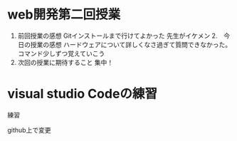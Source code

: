 # web開発第二回授業
1. 前回授業の感想
Gitインストールまで行けてよかった
先生がイケメン
2.　今日の授業の感想
ハードウェアについて詳しくなさ過ぎて質問できなかった。
コマンド少しずつ覚えていこう
3. 次回の授業に期待すること
集中！



# visual studio Codeの練習
練習

github上で変更
